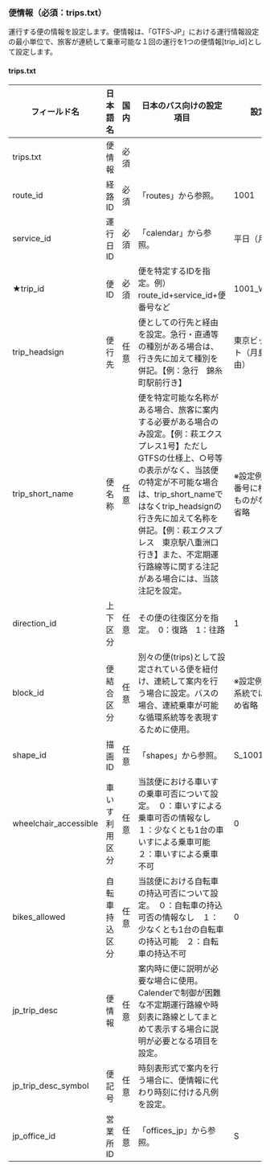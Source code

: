 ###  便情報（必須：trips.txt）
運行する便の情報を設定します。便情報は、「GTFS-JP」における運行情報設定の最小単位で、旅客が連続して乗車可能な１回の運行を1つの便情報[trip_id]として設定します。


#### trips.txt

| フィールド名 | 日本語名 | 国内 | 日本のバス向けの設定項目 | 設定例 |
|-----------------------|----------------|------|--------------|----------------|
| trips.txt | 便情報 | 必須 |  |  |
| route_id | 経路 ID | 必須 | 「routes」から参照。 | 1001 |
| service_id | 運行日ID | 必須 | 「calendar」から参照。 | 平日（月～金） |
| ★trip_id | 便ID | 必須 | 便を特定するIDを指定。例）route_id+service_id+便番号など | 1001_WD_001 |
| trip_headsign | 便行先 | 任意 | 便としての行先と経由を設定。急行・直通等の種別がある場合は、行き先に加えて種別を併記。【例：急行　錦糸町駅前行き】 | 東京ビッグサイト（月島駅経由） |
| trip_short_name | 便名称 | 任意 | 便を特定可能な名称がある場合、旅客に案内する必要がある場合のみ設定。【例：萩エクスプレス1号】ただしGTFSの仕様上、○号等の表示がなく、当該便の特定が不可能な場合は、trip_short_nameではなくtrip_headsignの行き先に加えて名称を併記。【例：萩エクスプレス　東京駅八重洲口行き】また、不定期運行路線等に関する注記がある場合には、当該注記を設定。 | ※設定例では便番号に相当するものがないため省略 |
| direction_id | 上下区分 | 任意 | その便の往復区分を指定。　0：復路　1：往路 | 1 |
| block_id | 便結合区分 | 任意 | 別々の便(trips)として設定されている便を紐付け、連続して案内を行う場合に設定。バスの場合、連続乗車が可能な循環系統等を表現するために使用。 | ※設定例は循環系統ではないため省略 |
| shape_id | 描画 ID | 任意 | 「shapes」から参照。 | S_1001 |
| wheelchair_accessible | 車いす利用区分 | 任意 | 当該便における車いすの乗車可否について設定。　０：車いすによる乗車可否の情報なし　１：少なくとも1台の車いすによる乗車可能　２：車いすによる乗車不可 | 0 |
| bikes_allowed | 自転車持込区分 | 任意 | 当該便における自転車の持込可否について設定。　０：自転車の持込可否の情報なし　１：少なくとも1台の自転車の持込可能　２：自転車の持込不可 | 0 |
| jp_trip_desc | 便情報 | 任意 | 案内時に便に説明が必要な場合に使用。Calenderで制御が困難な不定期運行路線や時刻表に路線としてまとめて表示する場合に説明が必要となる項目を設定。 |  |
| jp_trip_desc_symbol | 便記号 | 任意 | 時刻表形式で案内を行う場合に、便情報に代わり時刻に付ける凡例を設定。 |  |
| jp_office_id | 営業所ID | 任意 | 「offices_jp」から参照。 | S |
